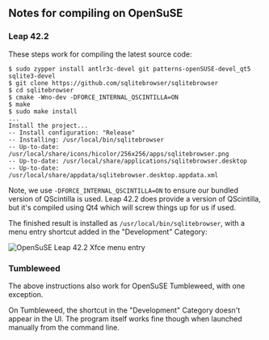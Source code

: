 ## Notes for compiling on OpenSuSE

### Leap 42.2

These steps work for compiling the latest source code:

```
$ sudo zypper install antlr3c-devel git patterns-openSUSE-devel_qt5 sqlite3-devel
$ git clone https://github.com/sqlitebrowser/sqlitebrowser
$ cd sqlitebrowser
$ cmake -Wno-dev -DFORCE_INTERNAL_QSCINTILLA=ON
$ make
$ sudo make install
...
Install the project...
-- Install configuration: "Release"
-- Installing: /usr/local/bin/sqlitebrowser
-- Up-to-date: /usr/local/share/icons/hicolor/256x256/apps/sqlitebrowser.png
-- Up-to-date: /usr/local/share/applications/sqlitebrowser.desktop
-- Up-to-date: /usr/local/share/appdata/sqlitebrowser.desktop.appdata.xml
```

Note, we use `-DFORCE_INTERNAL_QSCINTILLA=ON` to ensure our bundled version of QScintilla is used.  Leap 42.2 does provide a version of QScintilla, but it's compiled using Qt4 which will screw things up for us if used.

The finished result is installed as `/usr/local/bin/sqlitebrowser`, with a menu entry shortcut added in the "Development" Category:

![OpenSuSE Leap 42.2 Xfce menu entry](https://github.com/sqlitebrowser/db4s-screenshots/raw/master/wiki/opensuse_leap_42.2/xfce_menu_screenshot.png)


### Tumbleweed

The above instructions also work for OpenSuSE Tumbleweed, with one exception.

On Tumbleweed, the shortcut in the "Development" Category doesn't appear in the UI.  The program itself works fine though when launched manually from the command line.